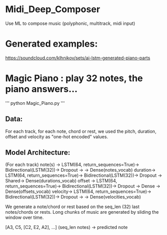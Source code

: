 # Midi_Deep_Composer
Use ML to compose music (polyphonic, multitrack, midi input)

# Generated examples:
https://soundcloud.com/klhnikov/sets/ai-lstm-generated-piano-parts

# Magic Piano : play 32 notes, the piano answers...
'''
python Magic_Piano.py
'''

## Data:
For each track, for each note, chord or rest, we used the pitch, duration, offset and velocity as "one-hot encoded" values.

## Model Architecture:
(For each track)
note(s)	-> LSTM(64, return_sequences=True)-> Bidirectional(LSTM(32))-> Dropout	-> 	 -> Dense(notes_vocab)
duration-> LSTM(64, return_sequences=True)-> Bidirectional(LSTM(32))-> Dropout	-> Shared-> Dense(durations_vocab)
offset	-> LSTM(64, return_sequences=True)-> Bidirectional(LSTM(32))-> Dropout	-> Dense -> Dense(offsets_vocab)
velocity-> LSTM(64, return_sequences=True)-> Bidirectional(LSTM(32))-> Dropout	-> 	 -> Dense(velocities_vocab)

We generate a note/chord or rest based on the seq_len (32) last notes/chords or rests. Long chunks of music are generated by sliding the window over time.

[A3, C5, [C2, E2, A2], ...] (seq_len notes) -> predicted note